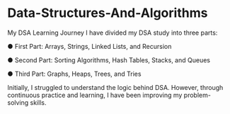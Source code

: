 # Data-Structures-And-Algorithms
My DSA Learning Journey
I have divided my DSA study into three parts:

● First Part: Arrays, Strings, Linked Lists, and Recursion

● Second Part: Sorting Algorithms, Hash Tables, Stacks, and Queues

● Third Part: Graphs, Heaps, Trees, and Tries

Initially, I struggled to understand the logic behind DSA. However, through continuous practice and learning, I have been improving my problem-solving skills.
